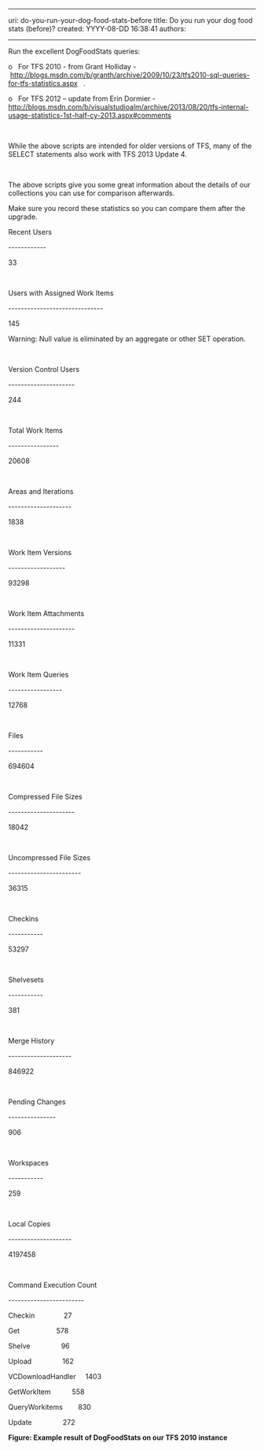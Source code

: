 

---
uri: do-you-run-your-dog-food-stats-before
title: Do you run your dog food stats (before)?
created: YYYY-08-DD 16:38:41
authors:

---




<span class='intro'> <p>Run the excellent DogFoodStats queries&#58;</p><p>o&#160;&#160;&#160;For TFS 2010 - from Grant Holliday -&#160;<a href="http&#58;//blogs.msdn.com/b/granth/archive/2009/10/23/tfs2010-sql-queries-for-tfs-statistics.aspx">http&#58;//blogs.msdn.com/b/granth/archive/2009/10/23/tfs2010-sql-queries-for-tfs-statistics.aspx</a>&#160;&#160;&#160;.</p><p>o&#160;&#160;&#160;For TFS 2012 – update from Erin Dormier -<a href="http&#58;//blogs.msdn.com/b/visualstudioalm/archive/2013/08/20/tfs-internal-usage-statistics-1st-half-cy-2013.aspx%22%20%5cl%20%22comments">http&#58;//blogs.msdn.com/b/visualstudioalm/archive/2013/08/20/tfs-internal-usage-statistics-1st-half-cy-2013.aspx#comments</a>&#160;</p><div><br></div> </span>

<p>While the above scripts are intended for older versions of TFS, many of the SELECT statements also work with TFS 2013 Update 4.</p><p>&#160;</p><p>The above scripts give you some great information about the details of our collections you can use for comparison afterwards.</p><p>Make sure you record these statistics so you can compare them after the upgrade.</p><p>Recent Users</p><p>------------</p><p>33</p><p>&#160;</p><p>Users with Assigned Work Items</p><p>------------------------------</p><p>145</p><p>Warning&#58; Null value is eliminated by an aggregate or other SET operation.</p><p>&#160;</p><p>Version Control Users</p><p>---------------------</p><p>244</p><p>&#160;</p><p>Total Work Items</p><p>----------------</p><p>20608</p><p>&#160;</p><p>Areas and Iterations</p><p>--------------------</p><p>1838</p><p>&#160;</p><p>Work Item Versions</p><p>------------------</p><p>93298</p><p>&#160;</p><p>Work Item Attachments</p><p>---------------------</p><p>11331</p><p>&#160;</p><p>Work Item Queries</p><p>-----------------</p><p>12768</p><p>&#160;</p><p>Files</p><p>-----------</p><p>694604</p><p>&#160;</p><p>Compressed File Sizes</p><p>---------------------</p><p>18042</p><p>&#160;</p><p>Uncompressed File Sizes</p><p>-----------------------</p><p>36315</p><p>&#160;</p><p>Checkins</p><p>-----------</p><p>53297</p><p>&#160;</p><p>Shelvesets</p><p>-----------</p><p>381</p><p>&#160;</p><p>Merge History</p><p>--------------------</p><p>846922</p><p>&#160;</p><p>Pending Changes</p><p>---------------</p><p>906</p><p>&#160;</p><p>Workspaces</p><p>-----------</p><p>259</p><p>&#160;</p><p>Local Copies</p><p>--------------------</p><p>4197458</p><p>&#160;</p><p>Command Execution Count</p><p>------------------------</p><p>Checkin&#160;&#160;&#160;&#160;&#160;&#160;&#160;&#160;&#160;&#160;&#160;&#160;&#160;&#160; 27</p><p>Get&#160;&#160;&#160;&#160;&#160;&#160;&#160;&#160;&#160;&#160;&#160;&#160;&#160;&#160;&#160;&#160;&#160;&#160; 578</p><p>Shelve&#160;&#160;&#160;&#160;&#160;&#160;&#160;&#160;&#160;&#160;&#160;&#160;&#160;&#160;&#160; 96</p><p>Upload&#160;&#160;&#160;&#160;&#160;&#160;&#160;&#160;&#160;&#160;&#160;&#160;&#160;&#160;&#160; 162</p><p>VCDownloadHandler&#160;&#160;&#160;&#160; 1403</p><p>GetWorkItem&#160;&#160;&#160;&#160;&#160;&#160;&#160;&#160;&#160;&#160; 558</p><p>QueryWorkitems&#160;&#160;&#160;&#160;&#160;&#160;&#160; 830</p><p>Update&#160;&#160;&#160;&#160;&#160;&#160;&#160;&#160;&#160;&#160;&#160;&#160;&#160;&#160;&#160; 272</p><p><strong>Figure&#58; Example result of DogFoodStats on our TFS 2010 instance</strong></p>


